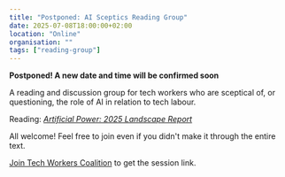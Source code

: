 ```yaml
---
title: "Postponed: AI Sceptics Reading Group"
date: 2025-07-08T18:00:00+02:00
location: "Online"
organisation: ""
tags: ["reading-group"]
---
```


**Postponed! A new date and time will be confirmed soon**

A reading and discussion group for tech workers who are sceptical of, or questioning, the role of AI in relation to tech labour.

Reading: *[Artificial Power: 2025 Landscape Report](https://ainowinstitute.org/publications/research/ai-now-2025-landscape-report)*

All welcome! Feel free to join even if you didn't make it through the entire text.

[Join Tech Workers Coalition](/en/join) to get the session link.
